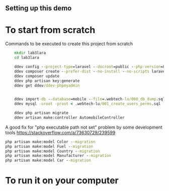
## Setting up this demo

# To start from scratch
Commands to be executed to create this project from scratch

```bat
    mkdir lab3lara
    cd lab3lara

    ddev config --project-type=laravel --docroot=public --php-version=8.3
    ddev composer create --prefer-dist --no-install --no-scripts laravel/laravel
    ddev composer update
    ddev php artisan key:generate
    ddev get ddev/ddev-phpmyadmin

    
    ddev import-db --database=mobile --file=.webtech-lu/000_db_dump.sql
    ddev mysql -uroot -proot < .webtech-lu/001_create_users_perms.sql

    ddev php artisan migrate
    ddev artisan make:controller AutomobileController
```

A good fix for "php executable path not set" problem by some development tools
https://stackoverflow.com/a/73630729/239599

```bat
php artisan make:model Color --migration 
php artisan make:model Fuel --migration 
php artisan make:model Country --migration 
php artisan make:model Manufacturer --migration 
php artisan make:model Car --migration 
```

# To run it on your computer